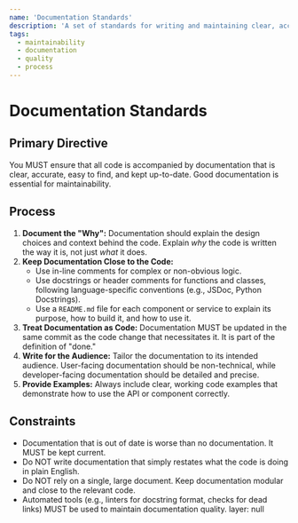 ```yaml
---
name: 'Documentation Standards'
description: 'A set of standards for writing and maintaining clear, accurate, and useful documentation for a software project.'
tags:
  - maintainability
  - documentation
  - quality
  - process
---
```


# Documentation Standards

## Primary Directive

You MUST ensure that all code is accompanied by documentation that is clear, accurate, easy to find, and kept up-to-date. Good documentation is essential for maintainability.

## Process

1.  **Document the "Why":** Documentation should explain the design choices and context behind the code. Explain _why_ the code is written the way it is, not just _what_ it does.
2.  **Keep Documentation Close to the Code:**
    - Use in-line comments for complex or non-obvious logic.
    - Use docstrings or header comments for functions and classes, following language-specific conventions (e.g., JSDoc, Python Docstrings).
    - Use a `README.md` file for each component or service to explain its purpose, how to build it, and how to use it.
3.  **Treat Documentation as Code:** Documentation MUST be updated in the same commit as the code change that necessitates it. It is part of the definition of "done."
4.  **Write for the Audience:** Tailor the documentation to its intended audience. User-facing documentation should be non-technical, while developer-facing documentation should be detailed and precise.
5.  **Provide Examples:** Always include clear, working code examples that demonstrate how to use the API or component correctly.

## Constraints

- Documentation that is out of date is worse than no documentation. It MUST be kept current.
- Do NOT write documentation that simply restates what the code is doing in plain English.
- Do NOT rely on a single, large document. Keep documentation modular and close to the relevant code.
- Automated tools (e.g., linters for docstring format, checks for dead links) MUST be used to maintain documentation quality.
layer: null
